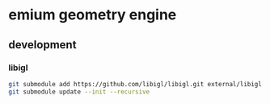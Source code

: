 # emium geometry engine

## development

### libigl

```sh
git submodule add https://github.com/libigl/libigl.git external/libigl
git submodule update --init --recursive
```